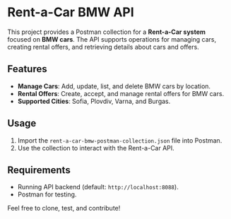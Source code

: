 
# Rent-a-Car BMW API

This project provides a Postman collection for a **Rent-a-Car system** focused on **BMW cars**. The API supports operations for managing cars, creating rental offers, and retrieving details about cars and offers.

## Features
- **Manage Cars**: Add, update, list, and delete BMW cars by location.
- **Rental Offers**: Create, accept, and manage rental offers for BMW cars.
- **Supported Cities**: Sofia, Plovdiv, Varna, and Burgas.

## Usage
1. Import the `rent-a-car-bmw-postman-collection.json` file into Postman.
2. Use the collection to interact with the Rent-a-Car API.

## Requirements
- Running API backend (default: `http://localhost:8088`).
- Postman for testing.

Feel free to clone, test, and contribute!
